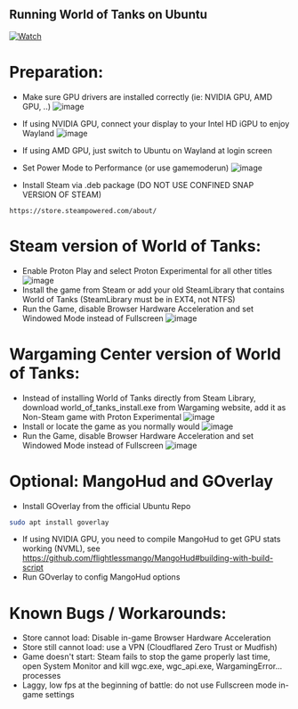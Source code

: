 ## Running World of Tanks on Ubuntu

[![Watch](https://markdown-videos-api.jorgenkh.no/url?url=https%3A%2F%2Fwww.youtube.com%2Fwatch%3Fv%3DzaFduGi5rWU)](https://www.youtube.com/watch?v=zaFduGi5rWU)

# Preparation:
- Make sure GPU drivers are installed correctly (ie: NVIDIA GPU, AMD GPU, ..)
![image](https://github.com/brokeDude2901/world_of_tanks_ubuntu/assets/46110534/aecbee61-3b9b-43b4-9844-889edf89be64)

- If using NVIDIA GPU, connect your display to your Intel HD iGPU to enjoy Wayland
![image](https://github.com/brokeDude2901/world_of_tanks_ubuntu/assets/46110534/533c9753-1128-4740-978b-31896defa2dc)

- If using AMD GPU, just switch to Ubuntu on Wayland at login screen
 
- Set Power Mode to Performance (or use gamemoderun)
![image](https://github.com/brokeDude2901/world_of_tanks_ubuntu/assets/46110534/c5d5e9d2-e151-4dcf-9606-5a124f924677)
- Install Steam via .deb package (DO NOT USE CONFINED SNAP VERSION OF STEAM)
```
https://store.steampowered.com/about/
```

# Steam version of World of Tanks:
- Enable Proton Play and select Proton Experimental for all other titles
![image](https://github.com/brokeDude2901/world_of_tanks_ubuntu/assets/46110534/40007dc4-0c34-49b9-b1ef-6d97507f8d0b)
- Install the game from Steam or add your old SteamLibrary that contains World of Tanks (SteamLibrary must be in EXT4, not NTFS)
- Run the Game, disable Browser Hardware Acceleration and set Windowed Mode instead of Fullscreen
![image](https://github.com/brokeDude2901/world_of_tanks_ubuntu/assets/46110534/6bfa4825-60e1-47ae-a53c-f30a861229e9)


# Wargaming Center version of World of Tanks:
- Instead of installing World of Tanks directly from Steam Library, download world_of_tanks_install.exe from Wargaming website, add it as Non-Steam game with Proton Experimental
![image](https://github.com/brokeDude2901/world_of_tanks_ubuntu/assets/46110534/2c9631eb-711b-4674-8a62-68885d46b57d)
- Install or locate the game as you normally would
![image](https://github.com/brokeDude2901/world_of_tanks_ubuntu/assets/46110534/d4d6ac32-50f8-4ac9-9da9-5fce9b2281ff)
- Run the Game, disable Browser Hardware Acceleration and set Windowed Mode instead of Fullscreen
![image](https://github.com/brokeDude2901/world_of_tanks_ubuntu/assets/46110534/f06b2477-15f5-48c5-980d-bb0620b1b17c)

# Optional: MangoHud and GOverlay
- Install GOverlay from the official Ubuntu Repo
```bash
sudo apt install goverlay
```
- If using NVIDIA GPU, you need to compile MangoHud to get GPU stats working (NVML), see https://github.com/flightlessmango/MangoHud#building-with-build-script
- Run GOverlay to config MangoHud options 


# Known Bugs / Workarounds:
- Store cannot load: Disable in-game Browser Hardware Acceleration
- Store still cannot load: use a VPN (Cloudflared Zero Trust or Mudfish)
- Game doesn't start: Steam fails to stop the game properly last time, open System Monitor and kill wgc.exe, wgc_api.exe, WargamingError... processes
- Laggy, low fps at the beginning of battle: do not use Fullscreen mode in-game settings
